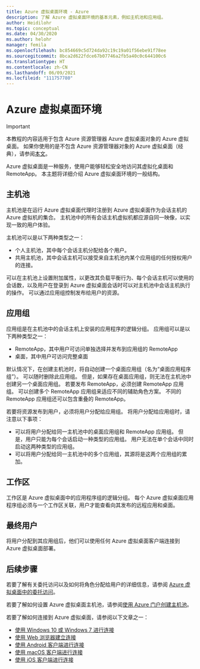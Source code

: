```yaml
---
title: Azure 虚拟桌面环境 - Azure
description: 了解 Azure 虚拟桌面环境的基本元素，例如主机池和应用组。
author: Heidilohr
ms.topic: conceptual
ms.date: 04/30/2020
ms.author: helohr
manager: femila
ms.openlocfilehash: bc854669c5d724da92c19c19a01f56ebe91f78ee
ms.sourcegitcommit: 8bca2d622fdce67b07746a2fb5a40c0c644100c6
ms.translationtype: HT
ms.contentlocale: zh-CN
ms.lasthandoff: 06/09/2021
ms.locfileid: "111757780"
---
```

# <a name="azure-virtual-desktop-environment"></a>Azure 虚拟桌面环境

>[!IMPORTANT]
>本教程的内容适用于包含 Azure 资源管理器 Azure 虚拟桌面对象的 Azure 虚拟桌面。 如果你使用的是不包含 Azure 资源管理器对象的 Azure 虚拟桌面（经典），请参阅[本文](./virtual-desktop-fall-2019/environment-setup-2019.md)。

Azure 虚拟桌面是一种服务，使用户能够轻松安全地访问其虚拟化桌面和 RemoteApp。 本主题将详细介绍 Azure 虚拟桌面环境的一般结构。

## <a name="host-pools"></a>主机池

主机池是在运行 Azure 虚拟桌面代理时注册到 Azure 虚拟桌面作为会话主机的 Azure 虚拟机的集合。 主机池中的所有会话主机虚拟机都应源自同一映像，以实现一致的用户体验。

主机池可以是以下两种类型之一：

- 个人主机池，其中每个会话主机分配给各个用户。
- 共用主机池，其中会话主机可以接受来自主机池内某个应用组的任何授权用户的连接。

可以在主机池上设置附加属性，以更改其负载平衡行为、每个会话主机可以使用的会话数，以及用户在登录到 Azure 虚拟桌面会话时可以对主机池中会话主机执行的操作。 可以通过应用组控制发布给用户的资源。

## <a name="app-groups"></a>应用组

应用组是在主机池中的会话主机上安装的应用程序的逻辑分组。 应用组可以是以下两种类型之一：

- RemoteApp，其中用户可访问单独选择并发布到应用组的 RemoteApp
- 桌面，其中用户可访问完整桌面

默认情况下，在创建主机池时，将自动创建一个桌面应用组（名为“桌面应用程序组”）。 可以随时删除此应用组。 但是，如果存在桌面应用组，则无法在主机池中创建另一个桌面应用组。 若要发布 RemoteApp，必须创建 RemoteApp 应用组。 可以创建多个 RemoteApp 应用组来适应不同的辅助角色方案。 不同的 RemoteApp 应用组还可以包含重叠的 RemoteApp。

若要将资源发布到用户，必须将用户分配给应用组。 将用户分配给应用组时，请注意以下事项：

- 可以将用户分配给同一主机池中的桌面应用组和 RemoteApp 应用组。 但是，用户只能为每个会话启动一种类型的应用组。 用户无法在单个会话中同时启动这两种类型的应用组。
- 可以将用户分配给同一主机池中的多个应用组，其源将是这两个应用组的累加。

## <a name="workspaces"></a>工作区

工作区是 Azure 虚拟桌面中的应用程序组的逻辑分组。 每个 Azure 虚拟桌面应用程序组必须与一个工作区关联，用户才能查看向其发布的远程应用和桌面。

## <a name="end-users"></a>最终用户

将用户分配到其应用组后，他们可以使用任何 Azure 虚拟桌面客户端连接到 Azure 虚拟桌面部署。

## <a name="next-steps"></a>后续步骤

若要了解有关委托访问以及如何将角色分配给用户的详细信息，请参阅 [Azure 虚拟桌面中的委托访问](delegated-access-virtual-desktop.md)。

若要了解如何设置 Azure 虚拟桌面主机池，请参阅[使用 Azure 门户创建主机池](create-host-pools-azure-marketplace.md)。

若要了解如何连接到 Azure 虚拟桌面，请参阅以下文章之一：

- [使用 Windows 10 或 Windows 7 进行连接](connect-windows-7-10.md)
- [使用 Web 浏览器建立连接](connect-web.md)
- [使用 Android 客户端进行连接](connect-android.md)
- [使用 macOS 客户端进行连接](connect-macos.md)
- [使用 iOS 客户端进行连接](connect-ios.md)